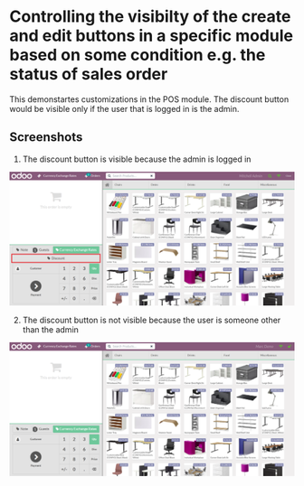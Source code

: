 # Controlling the visibilty of the create and edit buttons in a specific module based on some condition e.g. the status of sales order
This demonstartes customizations in the POS module. The discount button would be visible only if the user that is logged in is the admin.

## Screenshots

1. The discount button is visible because the admin is logged in

<picture>
 <img alt="Screenshot1" src="https://raw.githubusercontent.com/ambientWave/Odoo-Frontend-Backend-Customization/POSShowDiscountButtonBasedOnACondition/custom/POSShowDiscountButtonBasedOnACondition.png">
</picture>

2. The discount button is not visible because the user is someone other than the admin

<picture>
 <img alt="Screenshot2" src="https://raw.githubusercontent.com/ambientWave/Odoo-Frontend-Backend-Customization/POSShowDiscountButtonBasedOnACondition/custom/POSShowDiscountButtonBasedOnACondition2.png">
</picture>
